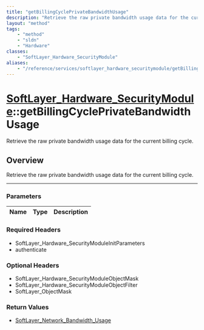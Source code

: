 ```yaml
---
title: "getBillingCyclePrivateBandwidthUsage"
description: "Retrieve the raw private bandwidth usage data for the current billing cycle."
layout: "method"
tags:
    - "method"
    - "sldn"
    - "Hardware"
classes:
    - "SoftLayer_Hardware_SecurityModule"
aliases:
    - "/reference/services/softlayer_hardware_securitymodule/getBillingCyclePrivateBandwidthUsage"
---
```

# [SoftLayer_Hardware_SecurityModule](/reference/services/SoftLayer_Hardware_SecurityModule)::getBillingCyclePrivateBandwidthUsage


Retrieve the raw private bandwidth usage data for the current billing cycle.


## Overview 
Retrieve the raw private bandwidth usage data for the current billing cycle.

-----

### Parameters 
|Name | Type | Description |
| --- | --- | --- |


### Required Headers
* SoftLayer_Hardware_SecurityModuleInitParameters
* authenticate


### Optional Headers
* SoftLayer_Hardware_SecurityModuleObjectMask
* SoftLayer_Hardware_SecurityModuleObjectFilter
* SoftLayer_ObjectMask

### Return Values
* <a href='/reference/datatypes/SoftLayer_Network_Bandwidth_Usage'>SoftLayer_Network_Bandwidth_Usage </a>




